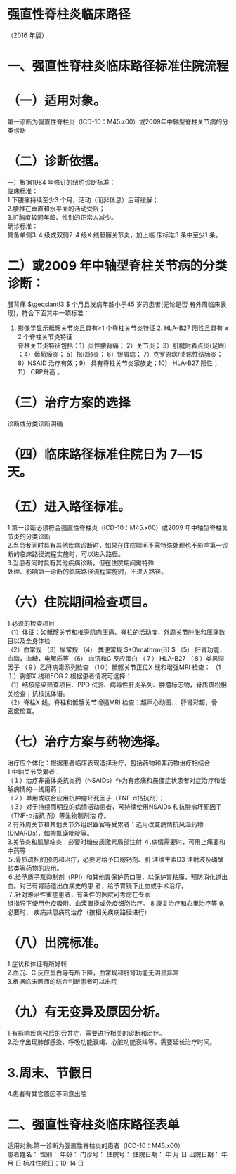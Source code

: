 # 强直性脊柱炎临床路径  
（2016 年版）  
# 一、强直性脊柱炎临床路径标准住院流程  
# （一）适用对象。  
第一诊断为强直性脊柱炎（ICD-10：M45.x00）或2009年中轴型脊柱关节病的分类诊断  
# （二）诊断依据。  
一）根据1984 年修订的纽约诊断标准：  
临床标准：  
1.下腰痛持续至少3 个月，活动（而非休息）后可缓解；  
2.腰椎在垂直和水平面的活动受限；  
3.扩胸度较同年龄、性别的正常人减少。  
确诊标准：  
具备单侧3-4 级或双侧2-4 级X 线骶髂关节炎，加上临 床标准3 条中至少1 条。  
# 二）或2009 年中轴型脊柱关节病的分类诊断：  
腰背痛 $\geqslant\!3 $  个月且发病年龄小于45 岁的患者(无论是否 有外周临床表现)，符合下面其中一项标准：  
1. 影像学显示骶髂关节炎且具有≥1 个脊柱关节炎特征  2.   HLA-B27 阳性且具有 ≥ 2 个脊柱关节炎特征  
脊柱关节炎特征包括：1）炎性腰背痛； 2）关节炎； 3）肌腱附着点炎(足跟) ；4）葡萄膜炎； 5）指(趾)炎； 6）银屑病； 7）克罗恩病/溃疡性结肠炎； 8）NSAID 治疗有效；9） 具有脊柱关节炎家族史；10） HLA-B27 阳性； 11） CRP升高 。  
# （三）治疗方案的选择  
诊断或分类诊断明确  
# （四）临床路径标准住院日为 7—15 天。  
# （五）进入路径标准。  
1.第一诊断必须符合强直性脊柱炎（ICD-10：M45.x00）或2009 年中轴型脊柱关节炎的分类诊断  
2.当患者同时具有其他疾病诊断时，如果在住院期间不需特殊处理也不影响第一诊断的临床路径流程实施时，可以进入路径。  
3.当患者同时具有其他疾病诊断，但在住院期间需特殊  
处理、影响第一诊断的临床路径流程实施时，不进入路径。  
# （六）住院期间检查项目。  
1.必须的检查项目  
（1）体征：如骶髂关节和椎旁肌肉压痛、脊柱的活动度，外周关节肿胀和压痛数目以及全身体检  
（2）血常规   （3）尿常规   （4） 粪便常规 $+0\mathrm{B} $   （5） 肝肾功能，血脂，血糖，电解质等   （6） 血沉和C 反应蛋白 （７） HLA-B27  （８）类风湿因子   （９）乙肝病毒系列检查  （1０）骶髂关节正位X 线和增强MRI 检查：  （1１）胸部X 线和ECG 2.根据患者情况可选择：  
（1）结核感染筛查项目、PPD 试验、病毒性肝炎系列、肿瘤标志物，骨质疏松相关检查；抗核抗体谱。  
（2）脊柱X 线，脊柱和骶髂关节增强MRI 检查：超声心动图、、肝肾彩超，骨  
密度检查。  
# （七）治疗方案与药物选择。  
治疗应个体化：根据患者临床表现选择治疗，包括药物和非药物治疗相结合  
1.中轴关节受累者：  
（１）治疗非甾体类抗炎药（NSAIDs）作为有疼痛和晨僵症状患者对症治疗和缓解病情的一线用药；  
（２）单用或联合应用抗肿瘤坏死因子（TNF-α拮抗剂）；  
（３）对于持续而明显的病情活动患者，可持续使用NSAIDs 和抗肿瘤坏死因子（TNF-α拮抗 剂）等生物制剂治 疗。  
2.有外周关节和其他关节外组织器官等受累者：选用改变病情抗风湿药物(DMARDs)，如柳氮磺吡啶等。  
3.关节炎和肌腱端炎：必要时糖皮质激素局部注射 ４.病情需要时，可用止痛要和中药等  
５.骨质疏松的预防和治疗，必要时给予口服钙剂、肌 注维生素D3 注射液及磷酸盐类等药物的应用。  
６.给予质子泵抑制剂（PPI）和其他胃保护药口服，以保护胃粘膜，预防消化道出血。对已有胃肠道出血病史的患 者，给予胃镜下止血或手术治疗。  
７.针对难治性重症患者，有条件的医院可考虑在专家  
组指导下使用免疫吸附、血浆置换或免疫细胞治疗。 8.康复治疗和心里治疗等  9. 必要时， 疾病共患病的治疗（按相关疾病路径进行）  
# （八）出院标准。  
1.症状和体征有所好转  
2.血沉、C 反应蛋白等有所下降，血常规和肝肾功能无明显异常  
3.根据临床医师的综合判断患者可以出院  
# （九）有无变异及原因分析。  
1.有影响疾病预后的合并症，需要进行相关的诊断和治疗。  
2.治疗出现肺部感染、呼吸功能衰竭、心脏功能衰竭等，需要延长治疗时间。  
# 3.周末、节假日  
4.患者有其它原因不同意出院  
# 二、强直性脊柱炎临床路径表单  
适用对象:第一诊断为强直性脊柱炎的患者（ICD-10：M45.x00）  
患者姓名：           性别：     年龄：   门诊号：         住院号：          住院日期：   年   月   日    出院日期：   年  月  日   标准住院日：10–14 日  
